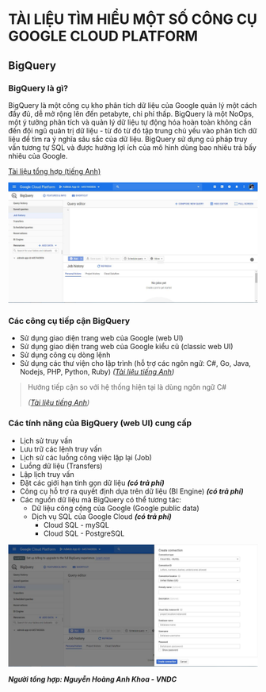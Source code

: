 # TÀI LIỆU TÌM HIỂU MỘT SỐ CÔNG CỤ GOOGLE CLOUD PLATFORM

## BigQuery

### BigQuery là gì?

BigQuery là một công cụ kho phân tích dữ liệu của Google quản lý một cách đầy đủ, dễ mở rộng lên đến petabyte, chi phí thấp. BigQuery là một NoOps, một ý tưởng phân tích và quản lý dữ liệu tự động hóa hoàn toàn không cần đến đội ngũ quản trị dữ liệu - từ đó từ đó tập trung chủ yếu vào phân tích dữ liệu để tìm ra ý nghĩa sâu sắc của dữ liệu. BigQuery sử dụng cú pháp truy vấn tương tự SQL và được hưởng lợi ích của mô hình dùng bao nhiêu trả bấy nhiêu của Google.

[Tài liệu tổng hợp (tiếng Anh)](https://cloud.google.com/bigquery/docs)

![BigQueryWebUI](./BigQueryWebUI.JPG)

### Các công cụ tiếp cận BigQuery

- Sử dụng giao diện trang web của Google (web UI)
- Sử dụng giao diện trang web của Google kiểu cũ (classic web UI)
- Sử dụng công cụ dòng lệnh
- Sử dụng các thư viện cho lập trình (hỗ trợ các ngôn ngữ: C#, Go, Java, Nodejs, PHP, Python, Ruby) *([Tài liệu tiếng Anh](https://cloud.google.com/bigquery/docs/quickstarts/quickstart-client-libraries))*

> Hướng tiếp cận so với hệ thống hiện tại là dùng ngôn ngữ C#
>
> *([Tài liệu tiếng Anh](https://googleapis.github.io/google-cloud-dotnet/docs/Google.Cloud.BigQuery.V2/))*

### Các tính năng của BigQuery (web UI) cung cấp

- Lịch sử truy vấn
- Lưu trữ các lệnh truy vấn
- Lịch sử các luồng công việc lặp lại (Job)
- Luồng dữ liệu (Transfers)
- Lập lịch truy vấn
- Đặt các giới hạn tinh gọn dữ liệu __*(có trả phí)*__
- Công cụ hỗ trợ ra quyết định dựa trên dữ liệu (BI Engine) __*(có trả phí)*__
- Các nguồn dữ liệu mà BigQuery có thể tương tác:
  - Dữ liệu công cộng của Google (Google public data)
  - Dịch vụ SQL của Google Cloud __*(có trả phí)*__
    - Cloud SQL - mySQL
    - Cloud SQL - PostgreSQL

![CreateConnection](./CreateConnection.jpg)



*__Người tổng hợp: Nguyễn Hoàng Anh Khoa - VNDC__*